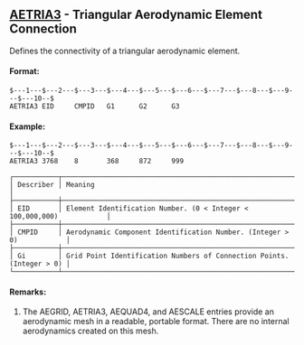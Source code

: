 ## [AETRIA3](https://nexus.hexagon.com/documentationcenter/bundle/MSC_Nastran_2022.4/page/Nastran_Combined_Book/qrg/bulkab/TOC.AETRIA3.xhtml) - Triangular Aerodynamic Element Connection

Defines the connectivity of a triangular aerodynamic element.

#### Format:

```nastran
$---1---$---2---$---3---$---4---$---5---$---6---$---7---$---8---$---9---$---10--$
AETRIA3 EID     CMPID   G1      G2      G3                                      
```

#### Example:

```nastran
$---1---$---2---$---3---$---4---$---5---$---6---$---7---$---8---$---9---$---10--$
AETRIA3 3768    8       368     872     999                                     
```

```text
┌───────────┬───────────────────────────────────────────────────────────────────────┐
│ Describer │ Meaning                                                               │
├───────────┼───────────────────────────────────────────────────────────────────────┤
│ EID       │ Element Identification Number. (0 < Integer < 100,000,000)            │
├───────────┼───────────────────────────────────────────────────────────────────────┤
│ CMPID     │ Aerodynamic Component Identification Number. (Integer > 0)            │
├───────────┼───────────────────────────────────────────────────────────────────────┤
│ Gi        │ Grid Point Identification Numbers of Connection Points. (Integer > 0) │
└───────────┴───────────────────────────────────────────────────────────────────────┘
```

#### Remarks:

1. The AEGRID, AETRIA3, AEQUAD4, and AESCALE entries provide an aerodynamic mesh in a readable, portable format. There are no internal aerodynamics created on this mesh.
